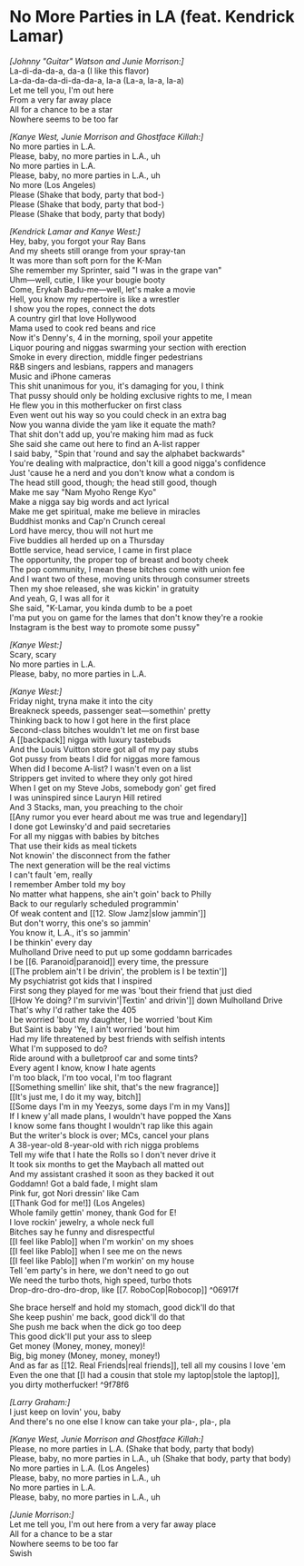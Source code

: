 # No More Parties in LA (feat. Kendrick Lamar)

_[Johnny "Guitar" Watson and Junie Morrison:]_  
La-di-da-da-a, da-a (I like this flavor)  
La-da-da-da-di-da-da-a, la-a (La-a, la-a, la-a)  
Let me tell you, I'm out here  
From a very far away place  
All for a chance to be a star  
Nowhere seems to be too far  

_[Kanye West, Junie Morrison and Ghostface Killah:]_  
No more parties in L.A.  
Please, baby, no more parties in L.A., uh  
No more parties in L.A.  
Please, baby, no more parties in L.A., uh  
No more (Los Angeles)  
Please (Shake that body, party that bod-)  
Please (Shake that body, party that bod-)  
Please (Shake that body, party that body)  

_[Kendrick Lamar and Kanye West:]_  
Hey, baby, you forgot your Ray Bans  
And my sheets still orange from your spray-tan  
It was more than soft porn for the K-Man  
She remember my Sprinter, said "I was in the grape van"  
Uhm—well, cutie, I like your bougie booty  
Come, Erykah Badu-me—well, let's make a movie  
Hell, you know my repertoire is like a wrestler  
I show you the ropes, connect the dots  
A country girl that love Hollywood  
Mama used to cook red beans and rice  
Now it's Denny's, 4 in the morning, spoil your appetite  
Liquor pouring and niggas swarming your section with erection  
Smoke in every direction, middle finger pedestrians  
R&B singers and lesbians, rappers and managers  
Music and iPhone cameras  
This shit unanimous for you, it's damaging for you, I think  
That pussy should only be holding exclusive rights to me, I mean  
He flew you in this motherfucker on first class  
Even went out his way so you could check in an extra bag  
Now you wanna divide the yam like it equate the math?  
That shit don't add up, you're making him mad as fuck  
She said she came out here to find an A-list rapper  
I said baby, "Spin that 'round and say the alphabet backwards"  
You're dealing with malpractice, don't kill a good nigga's confidence  
Just 'cause he a nerd and you don't know what a condom is  
The head still good, though; the head still good, though  
Make me say "Nam Myoho Renge Kyo"  
Make a nigga say big words and act lyrical  
Make me get spiritual, make me believe in miracles  
Buddhist monks and Cap'n Crunch cereal  
Lord have mercy, thou will not hurt me  
Five buddies all herded up on a Thursday  
Bottle service, head service, I came in first place  
The opportunity, the proper top of breast and booty cheek  
The pop community, I mean these bitches come with union fee  
And I want two of these, moving units through consumer streets  
Then my shoe released, she was kickin' in gratuity  
And yeah, G, I was all for it  
She said, "K-Lamar, you kinda dumb to be a poet  
I'ma put you on game for the lames that don't know they're a rookie  
Instagram is the best way to promote some pussy"  

_[Kanye West:]_  
Scary, scary  
No more parties in L.A.  
Please, baby, no more parties in L.A.  

_[Kanye West:]_  
Friday night, tryna make it into the city  
Breakneck speeds, passenger seat—somethin' pretty  
Thinking back to how I got here in the first place  
Second-class bitches wouldn't let me on first base  
A [[backpack]] nigga with luxury tastebuds  
And the Louis Vuitton store got all of my pay stubs  
Got pussy from beats I did for niggas more famous  
When did I become A-list? I wasn't even on a list  
Strippers get invited to where they only got hired  
When I get on my Steve Jobs, somebody gon' get fired  
I was uninspired since Lauryn Hill retired  
And 3 Stacks, man, you preaching to the choir  
[[Any rumor you ever heard about me was true and legendary]]  
I done got Lewinsky'd and paid secretaries  
For all my niggas with babies by bitches  
That use their kids as meal tickets  
Not knowin' the disconnect from the father  
The next generation will be the real victims  
I can't fault 'em, really  
I remember Amber told my boy  
No matter what happens, she ain't goin' back to Philly  
Back to our regularly scheduled programmin'  
Of weak content and [[12. Slow Jamz|slow jammin']]  
But don't worry, this one's so jammin'  
You know it, L.A., it's so jammin'  
I be thinkin' every day  
Mulholland Drive need to put up some goddamn barricades  
I be [[6.  Paranoid|paranoid]] every time, the pressure  
[[The problem ain't I be drivin', the problem is I be textin']]  
My psychiatrist got kids that I inspired  
First song they played for me was 'bout their friend that just died  
[[How Ye doing? I'm survivin'|Textin' and drivin']] down Mulholland Drive  
That's why I'd rather take the 405  
I be worried 'bout my daughter, I be worried 'bout Kim  
But Saint is baby 'Ye, I ain't worried 'bout him  
Had my life threatened by best friends with selfish intents  
What I'm supposed to do?  
Ride around with a bulletproof car and some tints?  
Every agent I know, know I hate agents  
I'm too black, I'm too vocal, I'm too flagrant  
[[Something smellin' like shit, that's the new fragrance]]  
[[It's just me, I do it my way, bitch]]  
[[Some days I'm in my Yeezys, some days I'm in my Vans]]  
If I knew y'all made plans, I wouldn't have popped the Xans  
I know some fans thought I wouldn't rap like this again  
But the writer's block is over; MCs, cancel your plans  
A 38-year-old 8-year-old with rich nigga problems  
Tell my wife that I hate the Rolls so I don't never drive it  
It took six months to get the Maybach all matted out  
And my assistant crashed it soon as they backed it out  
Goddamn! Got a bald fade, I might slam  
Pink fur, got Nori dressin' like Cam  
[[Thank God for me!]] (Los Angeles)  
Whole family gettin' money, thank God for E!  
I love rockin' jewelry, a whole neck full  
Bitches say he funny and disrespectful  
[[I feel like Pablo]] when I'm workin' on my shoes  
[[I feel like Pablo]] when I see me on the news  
[[I feel like Pablo]] when I'm workin' on my house  
Tell 'em party's in here, we don't need to go out  
We need the turbo thots, high speed, turbo thots  
Drop-dro-dro-dro-drop, like [[7. RoboCop|Robocop]] ^06917f

She brace herself and hold my stomach, good dick'll do that  
She keep pushin' me back, good dick'll do that  
She push me back when the dick go too deep  
This good dick'll put your ass to sleep  
Get money (Money, money, money)!  
Big, big money (Money, money, money!)  
And as far as [[12. Real Friends|real friends]], tell all my cousins I love 'em  
Even the one that [[I had a cousin that stole my laptop|stole the laptop]], you dirty motherfucker! ^9f78f6

_[Larry Graham:]_  
I just keep on lovin' you, baby  
And there's no one else I know can take your pla-, pla-, pla

_[Kanye West, Junie Morrison and Ghostface Killah:]_  
Please, no more parties in L.A. (Shake that body, party that body)  
Please, baby, no more parties in L.A., uh (Shake that body, party that body)  
No more parties in L.A. (Los Angeles)  
Please, baby, no more parties in L.A., uh  
No more parties in L.A.  
Please, baby, no more parties in L.A., uh  

_[Junie Morrison:]_  
Let me tell you, I'm out here from a very far away place  
All for a chance to be a star  
Nowhere seems to be too far  
Swish
